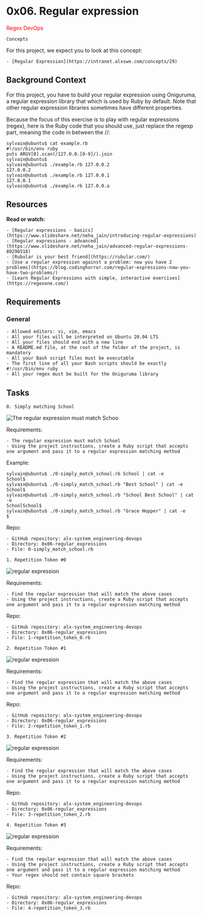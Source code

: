 # 0x06. Regular expression

<span style="color: red"> Regex DevOps </span>

```
Concepts
```
For this project, we expect you to look at this concept:

	- [Regular Expression](https://intranet.alxswe.com/concepts/29)

## Background Context

For this project, you have to build your regular expression using Oniguruma, a regular expression library that which is used by Ruby by default. Note that other regular expression libraries sometimes have different properties.

Because the focus of this exercise is to play with regular expressions (regex), here is the Ruby code that you should use, just replace the regexp part, meaning the code in between the //:

```
sylvain@ubuntu$ cat example.rb
#!/usr/bin/env ruby
puts ARGV[0].scan(/127.0.0.[0-9]/).join
sylvain@ubuntu$
sylvain@ubuntu$ ./example.rb 127.0.0.2
127.0.0.2
sylvain@ubuntu$ ./example.rb 127.0.0.1
127.0.0.1
sylvain@ubuntu$ ./example.rb 127.0.0.a
```
## Resources

**Read or watch:**

	- [Regular expressions - basics](https://www.slideshare.net/neha_jain/introducing-regular-expressions)
	- [Regular expressions - advanced](https://www.slideshare.net/neha_jain/advanced-regular-expressions-80296518)
	- [Rubular is your best friend](https://rubular.com/)
	- [Use a regular expression against a problem: now you have 2 problems](https://blog.codinghorror.com/regular-expressions-now-you-have-two-problems/)
	- [Learn Regular Expressions with simple, interactive exercises](https://regexone.com/)


## Requirements

### General

	- Allowed editors: vi, vim, emacs
	- All your files will be interpreted on Ubuntu 20.04 LTS
	- All your files should end with a new line
	- A README.md file, at the root of the folder of the project, is mandatory
	- All your Bash script files must be executable
	- The first line of all your Bash scripts should be exactly #!/usr/bin/env ruby
	- All your regex must be built for the Oniguruma library

## Tasks

```
0. Simply matching School 
```

![The regular expression must match Schoo](https://s3.amazonaws.com/alx-intranet.hbtn.io/uploads/medias/2020/9/ec65557f0da1fbfbff6659413885e4d4822f5b1d.png?X-Amz-Algorithm=AWS4-HMAC-SHA256&X-Amz-Credential=AKIARDDGGGOUSBVO6H7D%2F20230228%2Fus-east-1%2Fs3%2Faws4_request&X-Amz-Date=20230228T180029Z&X-Amz-Expires=86400&X-Amz-SignedHeaders=host&X-Amz-Signature=a90cffa5818324128bd893fa90e590803f61443fcbb8e9a91977107dce4bd905)

Requirements:

	- The regular expression must match School
	- Using the project instructions, create a Ruby script that accepts one argument and pass it to a regular expression matching method

Example:

```
sylvain@ubuntu$ ./0-simply_match_school.rb School | cat -e
School$
sylvain@ubuntu$ ./0-simply_match_school.rb "Best School" | cat -e
School$
sylvain@ubuntu$ ./0-simply_match_school.rb "School Best School" | cat -e
SchoolSchool$
sylvain@ubuntu$ ./0-simply_match_school.rb "Grace Hopper" | cat -e
$
```

Repo:

	- GitHub repository: alx-system_engineering-devops
	- Directory: 0x06-regular_expressions
	- File: 0-simply_match_school.rb

```
1. Repetition Token #0 
```

![regular expression](https://s3.amazonaws.com/alx-intranet.hbtn.io/uploads/medias/2020/9/e7db3c377d46453588fc84f3a975661d142fee91.png?X-Amz-Algorithm=AWS4-HMAC-SHA256&X-Amz-Credential=AKIARDDGGGOUSBVO6H7D%2F20230228%2Fus-east-1%2Fs3%2Faws4_request&X-Amz-Date=20230228T180029Z&X-Amz-Expires=86400&X-Amz-SignedHeaders=host&X-Amz-Signature=934f556958b77060c4b5f75cbc2bc50e2463104a785b1901dc61910e686fc495)

Requirements:

	- Find the regular expression that will match the above cases
	- Using the project instructions, create a Ruby script that accepts one argument and pass it to a regular expression matching method


Repo:
	
	- GitHub repository: alx-system_engineering-devops
	- Directory: 0x06-regular_expressions
	- File: 1-repetition_token_0.rb

```
2. Repetition Token #1 
```

![regular expression](https://s3.amazonaws.com/alx-intranet.hbtn.io/uploads/medias/2020/9/c59ff11db195d5cf17d1790a5141ae2f234786d2.png?X-Amz-Algorithm=AWS4-HMAC-SHA256&X-Amz-Credential=AKIARDDGGGOUSBVO6H7D%2F20230228%2Fus-east-1%2Fs3%2Faws4_request&X-Amz-Date=20230228T180029Z&X-Amz-Expires=86400&X-Amz-SignedHeaders=host&X-Amz-Signature=18953855f629028e95f38faf52522606e23d453fa6fafebbbf615bd54e91db0b)

Requirements:

	- Find the regular expression that will match the above cases
	- Using the project instructions, create a Ruby script that accepts one argument and pass it to a regular expression matching method

Repo:

	- GitHub repository: alx-system_engineering-devops
	- Directory: 0x06-regular_expressions
	- File: 2-repetition_token_1.rb

```
3. Repetition Token #2 
```

![regular expression](https://s3.amazonaws.com/alx-intranet.hbtn.io/uploads/medias/2020/9/3b6bf4aeca6a0c2de584e7f5d68d11eef57ce205.png?X-Amz-Algorithm=AWS4-HMAC-SHA256&X-Amz-Credential=AKIARDDGGGOUSBVO6H7D%2F20230228%2Fus-east-1%2Fs3%2Faws4_request&X-Amz-Date=20230228T180029Z&X-Amz-Expires=86400&X-Amz-SignedHeaders=host&X-Amz-Signature=da23bd4eefb9427df1abc18afa60c1f761d5fefb1a436212854332f8c1bff382)

Requirements:

	- Find the regular expression that will match the above cases
	- Using the project instructions, create a Ruby script that accepts one argument and pass it to a regular expression matching method

Repo:

	- GitHub repository: alx-system_engineering-devops
	- Directory: 0x06-regular_expressions
	- File: 3-repetition_token_2.rb

```
4. Repetition Token #3 
```

![regular expression](https://s3.amazonaws.com/alx-intranet.hbtn.io/uploads/medias/2020/9/f8dbcb9cf5ae569a8645027dc46e81cb372ce28e.png?X-Amz-Algorithm=AWS4-HMAC-SHA256&X-Amz-Credential=AKIARDDGGGOUSBVO6H7D%2F20230228%2Fus-east-1%2Fs3%2Faws4_request&X-Amz-Date=20230228T180029Z&X-Amz-Expires=86400&X-Amz-SignedHeaders=host&X-Amz-Signature=9df0ab474c3e82017b146dd0db12aec7c16720f02200da8e5a2bb1f10275e69d)

Requirements:

	- Find the regular expression that will match the above cases
	- Using the project instructions, create a Ruby script that accepts one argument and pass it to a regular expression matching method
	- Your regex should not contain square brackets

Repo:

	- GitHub repository: alx-system_engineering-devops
	- Directory: 0x06-regular_expressions
	- File: 4-repetition_token_3.rb 
